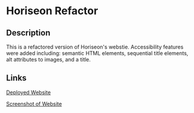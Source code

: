 # Horiseon Refactor

## Description
This is a refactored version of Horiseon's webstie. Accessibility features were added including: semantic HTML elements, sequential title elements, alt attributes to images, and a title. 

## Links
[Deployed Website](https://kaylabartley.github.io/horiseon-refactor/)

[Screenshot of Website](./assets/images/screenshot.png)
